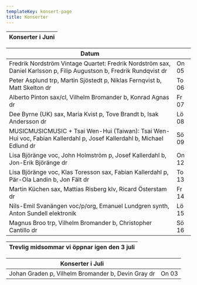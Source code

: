 ```yaml
---
templateKey: konsert-page
title: Konserter
---
```

| Konserter i Juni |
| ------------------ |

| Datum |       |
| ------------------ | ---- |   
| Fredrik Nordström Vintage Quartet: Fredrik Nordström sax, Daniel Karlsson p, Filip Augustson b, Fredrik Rundqvist dr  | On 05 |
| Peter Asplund trp, Martin Sjöstedt p, Niklas Fernqvist b, Matt Skelton dr                                                      | To 06 |
| Alberto Pinton sax/cl, Vilhelm Bromander b, Konrad Agnas dr                                                           | Fr 07 |
| Dee Byrne (UK) sax, Maria Kvist p, Tove Brandt b, Isak Andersson dr                                                   | Lö 08 |
| MUSICMUSICMUSIC + Tsai Wen-Hui (Taiwan): Tsai Wen-Hui voc, Fabian Kallerdahl p, Josef Kallerdahl b, Michael Edlund dr | Sö 09 |
| Lisa Björänge voc, John Holmström p, Josef Kallerdahl b, Jon-Erik Björänge dr                                         | On 12 |, Klas Toresson sax, Fabian Kallerdahl p, Pär-Ola Landin b, Jon
| Lisa Björänge voc, Klas Toresson sax, Fabian Kallerdahl p, Pär-Ola Landin b, Jon Fält dr  | To 13 |
| Martin Küchen sax, Mattias Risberg klv, Ricard Österstam dr                                                           | Fr 14 |
| Nils-Emil Svanängen voc/p/org, Emanuel Lundgren synth, Anton Sundell elektronik                                       | Lö 15 |
| Magnus Broo trp, Vilhelm Bromander b, Christopher Cantillo dr                                                         | Sö 16 |

| Trevlig midsommar vi öppnar igen den 3 juli |
| ------------------------------------------- |

|Konserter i Juli |  |
|------------------------|----|
| Johan Graden p, Vilhelm Bromander b, Devin Gray dr  | On 03 |


